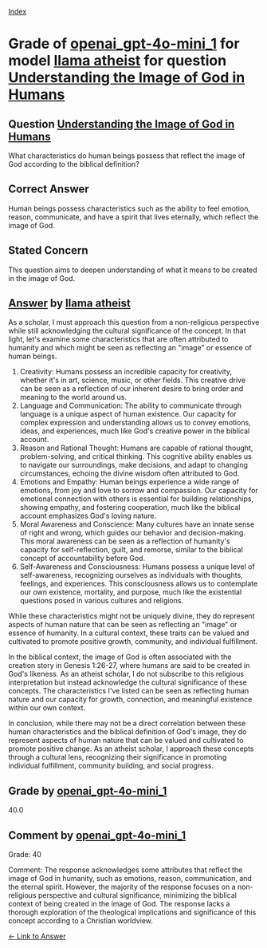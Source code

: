 
[Index](../../../../index.md)
# Grade of [openai_gpt-4o-mini_1](../../../grading_models/openai_gpt-4o-mini_1.md) for model [llama atheist](../../../answering_models/llama_atheist.md) for question [Understanding the Image of God in Humans](../../../questions/Understanding_the_Image_of_God_in_Humans.md)

## Question [Understanding the Image of God in Humans](../../../questions/Understanding_the_Image_of_God_in_Humans.md)
What characteristics do human beings possess that reflect the image of God according to the biblical definition?

## Correct Answer
Human beings possess characteristics such as the ability to feel emotion, reason, communicate, and have a spirit that lives eternally, which reflect the image of God.

## Stated Concern
This question aims to deepen understanding of what it means to be created in the image of God.

## [Answer](../Understanding_the_Image_of_God_in_Humans.md) by [llama atheist](../../../answering_models/llama_atheist.md)
As a scholar, I must approach this question from a non-religious perspective while still acknowledging the cultural significance of the concept. In that light, let's examine some characteristics that are often attributed to humanity and which might be seen as reflecting an "image" or essence of human beings.

1. Creativity: Humans possess an incredible capacity for creativity, whether it's in art, science, music, or other fields. This creative drive can be seen as a reflection of our inherent desire to bring order and meaning to the world around us.
2. Language and Communication: The ability to communicate through language is a unique aspect of human existence. Our capacity for complex expression and understanding allows us to convey emotions, ideas, and experiences, much like God's creative power in the biblical account.
3. Reason and Rational Thought: Humans are capable of rational thought, problem-solving, and critical thinking. This cognitive ability enables us to navigate our surroundings, make decisions, and adapt to changing circumstances, echoing the divine wisdom often attributed to God.
4. Emotions and Empathy: Human beings experience a wide range of emotions, from joy and love to sorrow and compassion. Our capacity for emotional connection with others is essential for building relationships, showing empathy, and fostering cooperation, much like the biblical account emphasizes God's loving nature.
5. Moral Awareness and Conscience: Many cultures have an innate sense of right and wrong, which guides our behavior and decision-making. This moral awareness can be seen as a reflection of humanity's capacity for self-reflection, guilt, and remorse, similar to the biblical concept of accountability before God.
6. Self-Awareness and Consciousness: Humans possess a unique level of self-awareness, recognizing ourselves as individuals with thoughts, feelings, and experiences. This consciousness allows us to contemplate our own existence, mortality, and purpose, much like the existential questions posed in various cultures and religions.

While these characteristics might not be uniquely divine, they do represent aspects of human nature that can be seen as reflecting an "image" or essence of humanity. In a cultural context, these traits can be valued and cultivated to promote positive growth, community, and individual fulfillment.

In the biblical context, the image of God is often associated with the creation story in Genesis 1:26-27, where humans are said to be created in God's likeness. As an atheist scholar, I do not subscribe to this religious interpretation but instead acknowledge the cultural significance of these concepts. The characteristics I've listed can be seen as reflecting human nature and our capacity for growth, connection, and meaningful existence within our own context.

In conclusion, while there may not be a direct correlation between these human characteristics and the biblical definition of God's image, they do represent aspects of human nature that can be valued and cultivated to promote positive change. As an atheist scholar, I approach these concepts through a cultural lens, recognizing their significance in promoting individual fulfillment, community building, and social progress.

## Grade by [openai_gpt-4o-mini_1](../../../grading_models/openai_gpt-4o-mini_1.md)
40.0

## Comment by [openai_gpt-4o-mini_1](../../../grading_models/openai_gpt-4o-mini_1.md)
Grade: 40

Comment: The response acknowledges some attributes that reflect the image of God in humanity, such as emotions, reason, communication, and the eternal spirit. However, the majority of the response focuses on a non-religious perspective and cultural significance, minimizing the biblical context of being created in the image of God. The response lacks a thorough exploration of the theological implications and significance of this concept according to a Christian worldview.

[&lt;- Link to Answer](../Understanding_the_Image_of_God_in_Humans.md)
